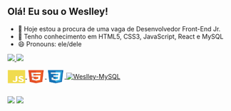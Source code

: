 ## Olá! Eu sou o Weslley!

- 🔭 Hoje estou a procura de uma vaga de Desenvolvedor Front-End Jr.
- 🌱 Tenho conhecimento em HTML5, CSS3, JavaScript, React e MySQL
- 😄 Pronouns: ele/dele

<div>
  <a href="https://github.com/weslley88">
  <img height="180em" src="https://github-readme-stats.vercel.app/api?username=weslley88&show_icons=true&theme=dark&include_all_commits=true&count_private=true"/>
  <img height="180em" src="https://github-readme-stats.vercel.app/api/top-langs/?username=weslley88&layout=compact&langs_count=7&theme=dark"/>
</div>
  
<div style="display: inline_block"><br>
  <img align="center" alt="Weslley-Js" height="30" width="40" src="https://raw.githubusercontent.com/devicons/devicon/master/icons/javascript/javascript-plain.svg">
  <img align="center" alt="Weslley-HTML" height="30" width="40" src="https://raw.githubusercontent.com/devicons/devicon/master/icons/html5/html5-original.svg">
  <img align="center" alt="Weslley-CSS" height="30" width="40" src="https://raw.githubusercontent.com/devicons/devicon/master/icons/css3/css3-original.svg">  
  <img align="center" alt="Weslley-MySQL" height="50" width="60" src="https://cdn.jsdelivr.net/gh/devicons/devicon/icons/mysql/mysql-plain-wordmark.svg">
  
 
  ##
  
  <a href="https://www.linkedin.com/in/weslleyosilva88" target="_blank"><img src="https://img.shields.io/badge/LinkedIn-0077B5?style=for-the-badge&logo=linkedin&logoColor=white" target="_blank"></a>
  <a href = "mailto:weslley.os88@gmail.com"><img src="https://img.shields.io/badge/Gmail-D14836?style=for-the-badge&logo=gmail&logoColor=white" target="_blank"></a> 

</div>
  

